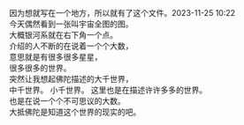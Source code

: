 因为想就写在一个地方，所以就有了这个文件。2023-11-25 10:22  
今天偶然看到一张叫宇宙全图的图。  
大概银河系就在右下角一个点。  
介绍的人不断的在说着一个个大数，  
意思就是有很多很多星星，  
很多很多的世界。  
突然让我想起佛陀描述的大千世界，  
中千世界。
小千世界。
这里也是在描述许许多多的世界。  
也是在说一个个不可思议的大数。  
大抵佛陀是知道这个世界的现实的吧。
